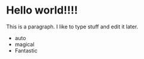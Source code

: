 # Hello world!!!!

This is a paragraph. I like to type stuff and edit it later.

- auto
- magical
- Fantastic
